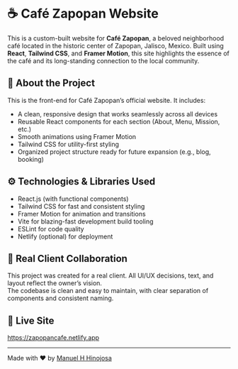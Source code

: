 # ☕ Café Zapopan Website

This is a custom-built website for **Café Zapopan**, a beloved neighborhood café located in the historic center of Zapopan, Jalisco, Mexico. Built using **React**, **Tailwind CSS**, and **Framer Motion**, this site highlights the essence of the café and its long-standing connection to the local community.

## 🧾 About the Project

This is the front-end for Café Zapopan’s official website. It includes:

- A clean, responsive design that works seamlessly across all devices
- Reusable React components for each section (About, Menu, Mission, etc.)
- Smooth animations using Framer Motion
- Tailwind CSS for utility-first styling
- Organized project structure ready for future expansion (e.g., blog, booking)

## ⚙️ Technologies & Libraries Used

- React.js (with functional components)
- Tailwind CSS for fast and consistent styling
- Framer Motion for animation and transitions
- Vite for blazing-fast development build tooling
- ESLint for code quality
- Netlify (optional) for deployment

## 💼 Real Client Collaboration

This project was created for a real client. All UI/UX decisions, text, and layout reflect the owner’s vision.  
The codebase is clean and easy to maintain, with clear separation of components and consistent naming.

## 🔗 Live Site

https://zapopancafe.netlify.app

---

Made with ❤️ by [Manuel H Hinojosa](https://manuelhinojosa.netlify.app)

